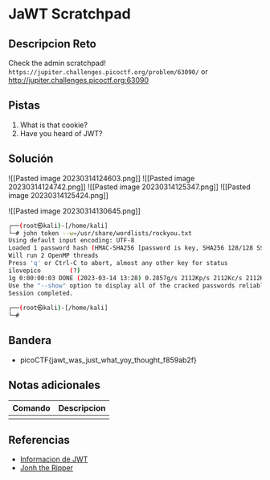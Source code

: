 #  JaWT Scratchpad

## Descripcion Reto
Check the admin scratchpad! `https://jupiter.challenges.picoctf.org/problem/63090/` or http://jupiter.challenges.picoctf.org:63090

## Pistas
1. What is that cookie?
2. Have you heard of JWT?

## Solución
![[Pasted image 20230314124603.png]]
![[Pasted image 20230314124742.png]]
![[Pasted image 20230314125347.png]]
![[Pasted image 20230314125424.png]]

![[Pasted image 20230314130645.png]]

```bash
┌──(root㉿kali)-[/home/kali]
└─# john token --w=/usr/share/wordlists/rockyou.txt
Using default input encoding: UTF-8
Loaded 1 password hash (HMAC-SHA256 [password is key, SHA256 128/128 SSE2 4x])
Will run 2 OpenMP threads
Press 'q' or Ctrl-C to abort, almost any other key for status
ilovepico        (?)     
1g 0:00:00:03 DONE (2023-03-14 13:28) 0.2857g/s 2112Kp/s 2112Kc/s 2112KC/s iloverob4live345..ilovepatri
Use the "--show" option to display all of the cracked passwords reliably
Session completed. 
                                                                                                                    
┌──(root㉿kali)-[/home/kali]
└─# 
```

## Bandera
* picoCTF{jawt_was_just_what_yoy_thought_f859ab2f}

## Notas adicionales
| Comando | Descripcion |
|---------|-------------|
|  |  |

## Referencias
- [Informacion de JWT](jwt.io)
- [Jonh the Ripper](https://github.com/openwall/john)